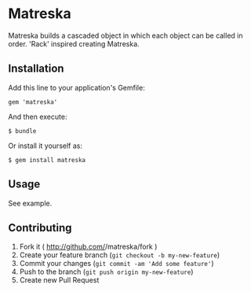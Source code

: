 # Matreska

Matreska builds a cascaded object in which each object can be called in order. 'Rack' inspired creating Matreska.

## Installation

Add this line to your application's Gemfile:

    gem 'matreska'

And then execute:

    $ bundle

Or install it yourself as:

    $ gem install matreska

## Usage

See example.

## Contributing

1. Fork it ( http://github.com/<my-github-username>/matreska/fork )
2. Create your feature branch (`git checkout -b my-new-feature`)
3. Commit your changes (`git commit -am 'Add some feature'`)
4. Push to the branch (`git push origin my-new-feature`)
5. Create new Pull Request

